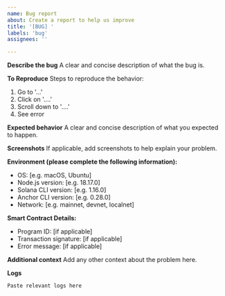 ```yaml
---
name: Bug report
about: Create a report to help us improve
title: '[BUG] '
labels: 'bug'
assignees: ''

---
```


**Describe the bug**
A clear and concise description of what the bug is.

**To Reproduce**
Steps to reproduce the behavior:
1. Go to '...'
2. Click on '....'
3. Scroll down to '....'
4. See error

**Expected behavior**
A clear and concise description of what you expected to happen.

**Screenshots**
If applicable, add screenshots to help explain your problem.

**Environment (please complete the following information):**
 - OS: [e.g. macOS, Ubuntu]
 - Node.js version: [e.g. 18.17.0]
 - Solana CLI version: [e.g. 1.16.0]
 - Anchor CLI version: [e.g. 0.28.0]
 - Network: [e.g. mainnet, devnet, localnet]

**Smart Contract Details:**
 - Program ID: [if applicable]
 - Transaction signature: [if applicable]
 - Error message: [if applicable]

**Additional context**
Add any other context about the problem here.

**Logs**
```
Paste relevant logs here
``` 